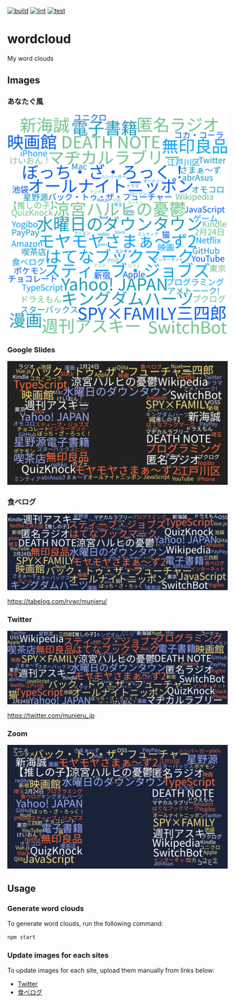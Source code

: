 [![build](https://github.com/munierujp/wordcloud/actions/workflows/build.yml/badge.svg)](https://github.com/munierujp/wordcloud/actions/workflows/build.yml)
[![lint](https://github.com/munierujp/wordcloud/actions/workflows/lint.yml/badge.svg)](https://github.com/munierujp/wordcloud/actions/workflows/lint.yml)
[![test](https://github.com/munierujp/wordcloud/actions/workflows/test.yml/badge.svg)](https://github.com/munierujp/wordcloud/actions/workflows/test.yml)

# wordcloud

My word clouds

## Images
### あなたぐ風

![anatag-like.png](data/anatag-like.png)

### Google Slides

![google-slide.png](data/google-slide.png)

### 食べログ

![wordcloud_tabelog.jpg](data/tabelog.jpg)

https://tabelog.com/rvwr/munieru/

### Twitter

![wordcloud_twitter.png](data/twitter.png)

https://twitter.com/munieru_jp

### Zoom

![wordcloud_zoom.png](data/zoom.png)

## Usage

### Generate word clouds

To generate word clouds, run the following command:

```sh
npm start
```

### Update images for each sites

To update images for each site, upload them manually from links below:

- [Twitter](https://twitter.com/settings/profile)
- [食べログ](https://tabelog.com/rvwr/munieru/)
